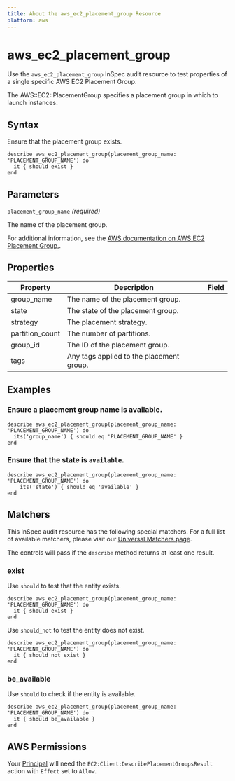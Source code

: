 ```yaml
---
title: About the aws_ec2_placement_group Resource
platform: aws
---
```


# aws_ec2_placement_group

Use the `aws_ec2_placement_group` InSpec audit resource to test properties of a single specific AWS EC2 Placement Group.

The AWS::EC2::PlacementGroup specifies a placement group in which to launch instances.

## Syntax

Ensure that the placement group exists.

    describe aws_ec2_placement_group(placement_group_name: 'PLACEMENT_GROUP_NAME') do
      it { should exist }
    end

## Parameters

`placement_group_name` _(required)_

The name of the placement group.

For additional information, see the [AWS documentation on AWS EC2 Placement Group.](https://docs.aws.amazon.com/AWSCloudFormation/latest/UserGuide/aws-resource-ec2-placementgroup.html).

## Properties

| Property | Description | Field | 
| --- | --- | --- |
| group_name | The name of the placement group. |
| state | The state of the placement group. |
| strategy | The placement strategy. |
| partition_count | The number of partitions. |
| group_id | The ID of the placement group. |
| tags | Any tags applied to the placement group. |

## Examples

### Ensure a placement group name is available.
    describe aws_ec2_placement_group(placement_group_name: 'PLACEMENT_GROUP_NAME') do
      its('group_name') { should eq 'PLACEMENT_GROUP_NAME' }
    end

### Ensure that the state is `available`.
    describe aws_ec2_placement_group(placement_group_name: 'PLACEMENT_GROUP_NAME') do
        its('state') { should eq 'available' }
    end

## Matchers

This InSpec audit resource has the following special matchers. For a full list of available matchers, please visit our [Universal Matchers page](https://www.inspec.io/docs/reference/matchers/).

The controls will pass if the `describe` method returns at least one result.

### exist

Use `should` to test that the entity exists.

    describe aws_ec2_placement_group(placement_group_name: 'PLACEMENT_GROUP_NAME') do
      it { should exist }
    end

Use `should_not` to test the entity does not exist.

    describe aws_ec2_placement_group(placement_group_name: 'PLACEMENT_GROUP_NAME') do
      it { should_not exist }
    end

### be_available

Use `should` to check if the entity is available.

    describe aws_ec2_placement_group(placement_group_name: 'PLACEMENT_GROUP_NAME') do
      it { should be_available }
    end

## AWS Permissions

Your [Principal](https://docs.aws.amazon.com/IAM/latest/UserGuide/intro-structure.html#intro-structure-principal) will need the `EC2:Client:DescribePlacementGroupsResult` action with `Effect` set to `Allow`.